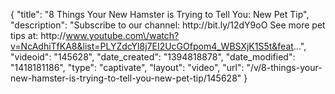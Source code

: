 {
    "title": "8 Things Your New Hamster is Trying to Tell You: New Pet Tip",
    "description": "Subscribe to our channel: http:\/\/bit.ly\/12dY9oO See more pet tips at: http:\/\/www.youtube.com\/watch?v=NcAdhiTfKA8&list=PLYZdcYl8j7EI2UcGOfpom4_WBSXjK1S5t&feat...",
    "videoid": "145628",
    "date_created": "1394818878",
    "date_modified": "1418181186",
    "type": "captivate",
    "layout": "video",
    "url": "\/v\/8-things-your-new-hamster-is-trying-to-tell-you-new-pet-tip\/145628"
}